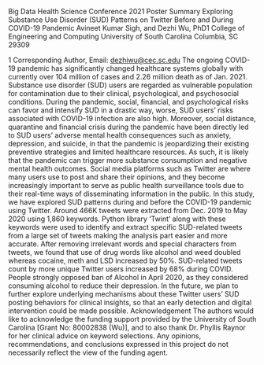 Big Data Health Science Conference 2021 Poster Summary
Exploring Substance Use Disorder (SUD) Patterns on Twitter Before and During COVID-19 Pandemic
Avineet Kumar Sigh, and Dezhi Wu, PhD1
College of Engineering and Computing
University of South Carolina
Columbia, SC 29309

1 Corresponding Author, Email: dezhiwu@cec.sc.edu 
The ongoing COVID-19 pandemic has significantly changed healthcare systems globally with currently over 104 million of cases and 2.26 million death as of Jan. 2021. Substance use disorder (SUD) users are regarded as vulnerable population for contamination due to their clinical, psychological, and psychosocial conditions. During the pandemic, social, financial, and psychological risks can favor and intensify SUD in a drastic way, worse, SUD users’ risks associated with COVID-19 infection are also high. Moreover, social distance, quarantine and financial crisis during the pandemic have been directly led to SUD users’ adverse mental health consequences such as anxiety, depression, and suicide, in that the pandemic is jeopardizing their existing preventive strategies and limited healthcare resources. As such, it is likely that the pandemic can trigger more substance consumption and negative mental health outcomes. 
Social media platforms such as Twitter are where many users use to post and share their opinions, and they become increasingly important to serve as public health surveillance tools due to their real-time ways of disseminating information in the public. In this study, we have explored SUD patterns during and before the COVID-19 pandemic using Twitter. 
Around 466K tweets were extracted from Dec. 2019 to May 2020 using 1,860 keywords. Python library ‘Twint’ along with these keywords were used to identify and extract specific SUD-related tweets from a large set of tweets making the analysis part easier and more accurate. 
After removing irrelevant words and special characters from tweets, we found that use of drug words like alcohol and weed doubled whereas cocaine, meth and LSD increased by 50%. SUD-related tweets count by more unique Twitter users increased by 68% during COVID. People strongly opposed ban of Alcohol in April 2020, as they considered consuming alcohol to reduce their depression. In the future, we plan to further explore underlying mechanisms about these Twitter users’ SUD posting behaviors for clinical insights, so that an early detection and digital intervention could be made possible. 
Acknowledgement
The authors would like to acknowledge the funding support provided by the University of South Carolina [Grant No: 80002838 (Wu)], and to also thank Dr. Phyllis Raynor for her clinical advice on keyword selections. Any opinions, recommendations, and conclusions expressed in this project do not necessarily reflect the view of the funding agent.  
